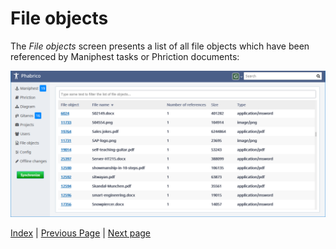 # File objects

The *File objects* screen presents a list of all file objects which have been referenced by Maniphest tasks or Phriction documents:

![image-20210412173747632](FileObjects-01.png)  <br />

[Index](../README.md) | [Previous Page](../08-OfflineChanges/README.md) |  [Next page](../10-Diagrams/README.md)